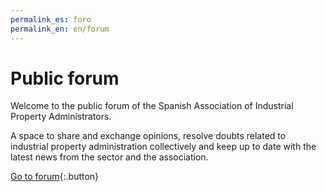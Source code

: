 ```yaml
---
permalink_es: foro
permalink_en: en/forum
---
```

<style>
    #backgroundImage {
        background-image: url('assets/img/background_1.jpg');
    }

    #content h1 {
        text-align: center;
    }

    #content p {
        text-align: center;
        margin: 1em 3em;
    }

    @media screen and (max-width: 570px) {
        #content p {
            margin: 1em 10%;
        }
    }
</style>

# Public forum

Welcome to the public forum of the Spanish Association of Industrial Property Administrators.

A space to share and exchange opinions, resolve doubts related to industrial property administration collectively and keep up to date with the latest news from the sector and the association.

[Go to forum](https://groups.google.com/a/aeapi.es/g/foro){:.button}
